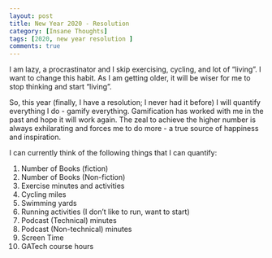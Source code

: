 ```yaml
---
layout: post
title: New Year 2020 - Resolution
category: [Insane Thoughts]
tags: [2020, new year resolution ]
comments: true
---
```


I am lazy, a procrastinator and I skip exercising, cycling, and lot of “living”. I want to change this habit. As I am getting older, it will be wiser for me to stop thinking and start “living”.

So, this year (finally, I have a resolution; I never had it before) I will quantify everything I do - gamify everything.
Gamification has worked with me in the past and hope it will work again. The zeal to achieve the higher number is always exhilarating and forces me to do more - a true source of happiness and inspiration.

I can currently think of the following things that I can quantify:

1. Number of Books (fiction)
2. Number of Books (Non-fiction)
3. Exercise minutes and activities
4. Cycling miles
5. Swimming yards
6. Running activities (I don’t like to run, want to start)
7. Podcast (Technical) minutes
8. Podcast (Non-technical) minutes
9. Screen Time
10. GATech course hours
